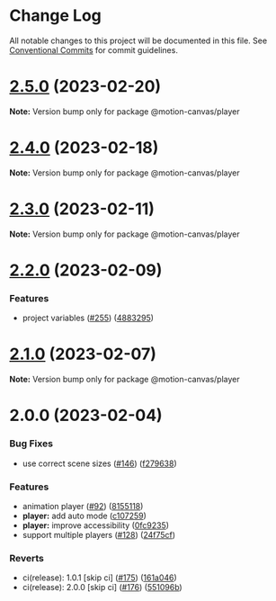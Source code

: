 # Change Log

All notable changes to this project will be documented in this file.
See [Conventional Commits](https://conventionalcommits.org) for commit guidelines.

# [2.5.0](https://github.com/motion-canvas/motion-canvas/compare/v2.4.0...v2.5.0) (2023-02-20)

**Note:** Version bump only for package @motion-canvas/player





# [2.4.0](https://github.com/motion-canvas/motion-canvas/compare/v2.3.0...v2.4.0) (2023-02-18)

**Note:** Version bump only for package @motion-canvas/player





# [2.3.0](https://github.com/motion-canvas/motion-canvas/compare/v2.2.0...v2.3.0) (2023-02-11)

**Note:** Version bump only for package @motion-canvas/player





# [2.2.0](https://github.com/motion-canvas/motion-canvas/compare/v2.1.0...v2.2.0) (2023-02-09)


### Features

* project variables ([#255](https://github.com/motion-canvas/motion-canvas/issues/255)) ([4883295](https://github.com/motion-canvas/motion-canvas/commit/488329525939928af52b4a4d8488f1e1cd4cf6f7))





# [2.1.0](https://github.com/motion-canvas/motion-canvas/compare/v2.0.0...v2.1.0) (2023-02-07)

**Note:** Version bump only for package @motion-canvas/player





# 2.0.0 (2023-02-04)


### Bug Fixes

* use correct scene sizes ([#146](https://github.com/motion-canvas/motion-canvas/issues/146)) ([f279638](https://github.com/motion-canvas/motion-canvas/commit/f279638f9ad7ed1f4c44900d48c10c2d6560946e))


### Features

* animation player ([#92](https://github.com/motion-canvas/motion-canvas/issues/92)) ([8155118](https://github.com/motion-canvas/motion-canvas/commit/8155118eb13dc2a8b422b81aabacc923ce2f919b))
* **player:** add auto mode ([c107259](https://github.com/motion-canvas/motion-canvas/commit/c107259f7c2a3886ccfe4ca0140d13064aed238f))
* **player:** improve accessibility ([0fc9235](https://github.com/motion-canvas/motion-canvas/commit/0fc923576e7b12f9bc799f3a4e861861d49a2406))
* support multiple players ([#128](https://github.com/motion-canvas/motion-canvas/issues/128)) ([24f75cf](https://github.com/motion-canvas/motion-canvas/commit/24f75cf7cdaf38f890e3936edf175afbfd340210))


### Reverts

* ci(release): 1.0.1 [skip ci] ([#175](https://github.com/motion-canvas/motion-canvas/issues/175)) ([161a046](https://github.com/motion-canvas/motion-canvas/commit/161a04647ecdc8203daf2d887a6a44c79a92ee20))
* ci(release): 2.0.0 [skip ci] ([#176](https://github.com/motion-canvas/motion-canvas/issues/176)) ([551096b](https://github.com/motion-canvas/motion-canvas/commit/551096bf636a791ea7c7c1d38d8e03c360433008))
